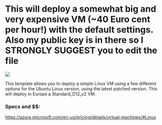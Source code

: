 # This will deploy a somewhat big and very expensive VM (~40 Euro cent per hour!) with the default settings. Also my public key is in there so I STRONGLY SUGGEST you to edit the file 

<a href="https://portal.azure.com/#create/Microsoft.Template/uri/https%3A%2F%2Fraw.githubusercontent.com%2Fmakevoid%2Fazure-linux-vm%2Fmaster%2Fazuredeploy.json" target="_blank">
    <img src="http://azuredeploy.net/deploybutton.png"/>
</a>

<!---
<a href="http://armviz.io/#/?load=https%3A%2F%2Fraw.githubusercontent.com%2FAzure%2Fazure-quickstart-templates%2Fmaster%2F101-vm-simple-linux%2Fazuredeploy.json" target="_blank">
    <img src="http://armviz.io/visualizebutton.png"/>
</a>
--->


This template allows you to deploy a simple Linux VM using a few different options for the Ubuntu Linux version, using the latest patched version. This will deploy in Europe a Standard_D12_v2 VM.

### Specs and $$:

<https://azure.microsoft.com/en-us/pricing/details/virtual-machines/#Linux>
